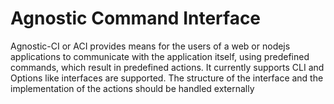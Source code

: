 # Agnostic Command Interface

Agnostic-CI or ACI provides means for the users of a web or nodejs applications to communicate with the application itself, using predefined commands, which result in predefined actions. It currently supports CLI and Options like interfaces are supported. The structure of the interface and the implementation of the actions should be handled externally
